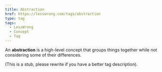 ```yaml
---
title: Abstraction
href: https://lesswrong.com/tags/abstraction
type: tag
tags:
  - LessWrong
  - Concept
  - Tag
---
```


An **abstraction** is a high-level concept that groups things together while not considering some of their differences.

(This is a stub, please rewrite if you have a better tag description).
